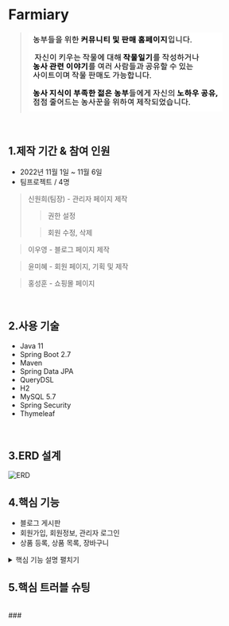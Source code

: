 
# Farmiary
>![img_1.png](img_1.png)

</br>

## 1.제작 기간 & 참여 인원
* 2022년 11월 1일 ~ 11월 6일
* 팀프로젝트 / 4명
>신원희(팀장) - 관리자 페이지 제작
>   > 권한 설정
> 
>   > 회원 수정, 삭제

>이우영 - 블로그 페이지 제작

>윤미혜 - 회원 페이지, 기획 및 제작

>홍성훈 - 쇼핑몰 페이지 



</br>

## 2.사용 기술
- Java 11
- Spring Boot 2.7
- Maven
- Spring Data JPA
- QueryDSL
- H2
- MySQL 5.7
- Spring Security
- Thymeleaf

</br>

## 3.ERD 설계
![ERD](https://user-images.githubusercontent.com/64462106/200100548-79fbc8b2-6e86-40c3-8dcd-4962e9553b2e.png)




## 4.핵심 기능
* 블로그 게시판 
* 회원가입, 회원정보, 관리자 로그인
* 상품 등록, 상품 목록, 장바구니
<details>
<summary>핵심 기능 설명 펼치기</summary>
<div markdown="1">       

###4.1 전체 흐름

###4.2 사용자 요청

</div>
</details>

## 5.핵심 트러블 슈팅
</br>
###

